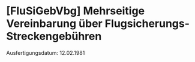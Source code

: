 # [FluSiGebVbg] Mehrseitige Vereinbarung über Flugsicherungs-Streckengebühren

Ausfertigungsdatum: 12.02.1981

 